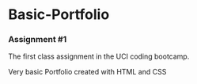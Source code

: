 # Basic-Portfolio
<h3>Assignment #1</h3>
<p>The first class assignment in the UCI coding bootcamp.</p> 
<p>Very basic Portfolio created with HTML and CSS</p>
